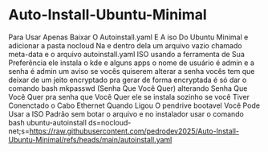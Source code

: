 # Auto-Install-Ubuntu-Minimal
Para Usar Apenas Baixar O Autoinstall.yaml 
E A iso Do Ubuntu Minimal e adicionar a pasta
nocloud Na e dentro dela um arquivo vazio
chamado meta-data e o arquivo 
autoinstall.yaml ISO usando a 
ferramenta de Sua Preferência ele instala o 
kde e alguns apps o nome de usuário é admin e
a senha é admin um aviso se vocês quiserem 
alterar a senha vocês tem que deixar de um 
jeito encryptado pra gerar de forma encryptada
é só dar o comando 
bash mkpasswd (Senha Que Você Quer)
alterando Senha Que Você Quer pra senha que
Você Quer ele se instala sozinho se você 
Tiver Conenctado o Cabo Ethernet Quando Ligou 
O pendrive bootavel Você Pode Usar a ISO 
Padrão sem botar o arquivo e no instalador 
usar o comando
bash ubuntu-autoinstall ds=nocloud-net;s=https://raw.githubusercontent.com/pedrodev2025/Auto-Install-Ubuntu-Minimal/refs/heads/main/autoinstall.yaml
